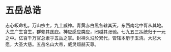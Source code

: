 # 五岳总诰

志心皈命礼。万山宗主，九土威神。青黄赤白黑各辖其天，东西南北中胥从其地。大生广生含生，群赖其匡庇。神应感应类应，罔越其张驰。七九五三炁统归于一元之中。亿百千万官总隶乎五岳之掌。封禅久沿於累代，管辖本册于玉清。大悲大愿，大圣大慈。五岳名山大帝，威灵烜赫天尊。
